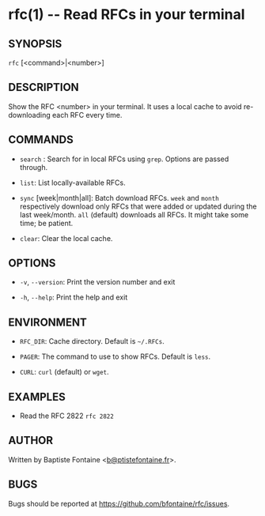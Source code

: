 # rfc(1) -- Read RFCs in your terminal

## SYNOPSIS

`rfc` [&lt;command&gt;|&lt;number&gt;]

## DESCRIPTION

Show the RFC &lt;number&gt; in your terminal. It uses a local cache to avoid
re-downloading each RFC every time.

## COMMANDS

  * `search` <query>:
    Search for <query> in local RFCs using `grep`. Options are passed through.

  * `list`:
    List locally-available RFCs.

  * `sync` [week|month|all]:
    Batch download RFCs. `week` and `month` respectively download only RFCs
    that were added or updated during the last week/month.
    `all` (default) downloads all RFCs. It might take some time; be patient.

  * `clear`:
    Clear the local cache.


## OPTIONS

  * `-v`, `--version`:
    Print the version number and exit

  * `-h`, `--help`:
    Print the help and exit


## ENVIRONMENT

  * `RFC_DIR`:
    Cache directory. Default is `~/.RFCs`.

  * `PAGER`:
    The command to use to show RFCs. Default is `less`.

  * `CURL`:
    `curl` (default) or `wget`.


## EXAMPLES

  * Read the RFC 2822
    `rfc 2822`

## AUTHOR

Written by Baptiste Fontaine <<b@ptistefontaine.fr>\>.

## BUGS

Bugs should be reported at <https://github.com/bfontaine/rfc/issues>.
